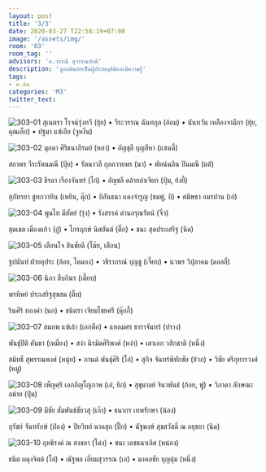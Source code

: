```yaml
---
layout: post
title: '3/3'
date: 2020-03-27 T22:58:19+07:00
image: '/assets/img/'
room: '03'
room_tag: ''
advisors: 'อ.วรรณี สุวรรณภักดี'
description: 'ลูกบดินทรเป็นผู้ประพฤติดีและมีความรู้'
tags:
- ม.ต้น
categories: 'M3'
twitter_text:
---
```

![303-01](https://res.cloudinary.com/dbruw74ms/image/upload/r_8,c_fit,w_760/v1585326849/303-01_sy19x1.png)
สุเนตรา โรจน์รุ่งทวี (ยุ้ย) • วีระวรรณ ฉันทกุล (อ้อม) • นันทวัน เหลืองจามีกร (ยุ้ย, คุณเล็ก) • ปฐมา แซ่เอีย (จูหงิ่น)

![303-02](https://res.cloudinary.com/dbruw74ms/image/upload/r_8,c_fit,w_760/v1585326854/303-02_wxsmwv.png)
มุกดา ศิริธนาภิรมย์ (หลา) • อัญชุลี บุญสีหา (แซนดี้)

สถาพร วีระรัตนมณี (ปุ้ย) • รัตนาวลี กุลถวายพร (นา) • พัทน์นลิน ปินมณี (แต้)

![303-03](https://res.cloudinary.com/dbruw74ms/image/upload/r_8,c_fit,w_760/v1585326852/303-03_toidsv.png)
ธีรดา เรืองจันทร์ (ไก่) • อัญชลี คล้ายลำเจียก (ปุ้ม, ย้งยี้)

สุภัทรยา สูทกวาทิน (เหยิน, ตุ๊ก) • บิลันธนา แดงจำรูญ (ชมพู่, บิ) • ศมิษธา อมรปาน (เอ๋)

![303-04](https://res.cloudinary.com/dbruw74ms/image/upload/r_8,c_fit,w_760/v1585326850/303-04_c2msqx.png)
พูนไท มีสัตย์ (รุ่ง) • รังสรรค์ ด่านอรุณรัตน์ (จิ๋ว)

สุดเขต เมืองแก้ว (อู๋) • ไกรฤกษ์ นิศยันต์ (ติ๊ก) • ชนะ สุดประเสริฐ (นิด)

![303-05](https://res.cloudinary.com/dbruw74ms/image/upload/r_8,c_fit,w_760/v1585326854/303-05_psvvhg.png)
เตือนใจ สินชัยดี (โม๊ย, เตือน)

ฐปนันท์ ฝ่ายอุประ (อ้อย, ไคมอง) • วชิราภรณ์ บุญชู (เจี๊ยบ) • นวพร วิปุลาคม (ดอลลี่)

![303-06](https://res.cloudinary.com/dbruw74ms/image/upload/r_8,c_fit,w_760/v1585326854/303-06_e5yilj.png)
นิภา สืบกินร (เตี๊ยบ)

พรทิพย์ ประเสริฐสุขสม (ติ๊บ)

รินศิริ ทองคำ (นก) • ชนิตรา เจียมไชยศรี (คุ๊กกี้)

![303-07](https://res.cloudinary.com/dbruw74ms/image/upload/r_8,c_fit,w_760/v1585326852/303-07_nmdevw.png)
สมภพ แซ่เล้า (เอกตือ) • แหลมศร ธาราจันทร์ (ปราง)

พันธุ์ปิติ คันธา (เหมี่ยง) • สง่า นิรมิตศิริพงศ์ (หง่า) • เสาเอก วสิกชาติ (หนึ่ง)

สมิทธิ์ สุพรรณพงศ์ (หนุ่ย) • กานต์ พันธุ์ศิริ (โอ๋) • สุกิจ จันทร์พิทักชัย (ย้วก) • วิชัย ศรีอุทารวงศ์ (หมู)

![303-08](https://res.cloudinary.com/dbruw74ms/image/upload/r_8,c_fit,w_760/v1585326852/303-08_ucxfvh.png)
เพ็ญศฺริ เอกภิญโญภาพ (เอ๋, ยิก) • สุขุมาลย์ จินาพันธ์ (ก้อย, ฟู) • วิภาดา ลักษณะลม้าย (ปุ้ม)

![303-09](https://res.cloudinary.com/dbruw74ms/image/upload/r_8,c_fit,w_760/v1585326857/303-09_ga3zq0.png)
มีชัย สัมพันธ์ชัยวสุ (เก๊า) • ธนากร เทพรักษา (น้อง)

บุรัชย์ จันทรักษ์ (ป๋อง) • ปิยวิทย์ นาคสุก (ปิ๊ก) • นัฐพงษ์ สุขสวัสดิ์ ณ อยุธยา (นิด)

![303-10](https://res.cloudinary.com/dbruw74ms/image/upload/r_8,c_fit,w_760/v1585326854/303-10_et8p2f.png)
ฤทธิรงค์ ณ สงขลา (โด่ง) • ชนะ เดชธนาเลิศ (หน่อง)

ธนิต ผดุงจิตต์ (โอ๋) • ณัฐพล เอี่ยมสุวรรณ (เอ) • มงคลชัย บุญคุ้ม (หนึ่ง)
